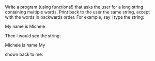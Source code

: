 Write a program (using functions!) that asks the user for a long string containing multiple words. Print back to the user the same string, except with the words in backwards order. For example, say I type the string:

My name is Michele

Then I would see the string:

Michele is name My

shown back to me.
